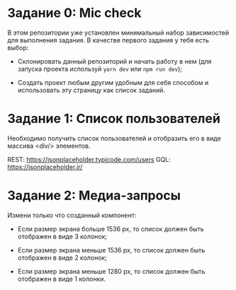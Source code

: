 # Задание 0: Mic check

В этом репозитории уже установлен минимальный набор зависимостей для выполнения задания. В качестве первого задания у тебя есть выбор:

- Склонировать данный репозиторий и начать работу в нем (для запуска проекта используй `yarn dev` или `npm run dev`);

- Создать проект любым другим удобным для себя способом и использовать эту страницу как список заданий.

# Задание 1: Список пользователей

Необходимо получить список пользователей и отобразить его в виде массива &lt;div/&gt; элементов.

REST: https://jsonplaceholder.typicode.com/users
GQL: https://jsonplaceholder.ir/


# Задание 2: Медиа-запросы

Измени только что созданный компонент:

- Если размер экрана больше 1536 px, то список должен быть отображен в виде 3 колонок;

- Если размер экрана меньше 1536 px, то список должен быть отображен в виде 2 колонок;

- Если размер экрана меньше 1280 px, то список должен быть отображен в виде 1 колонки.